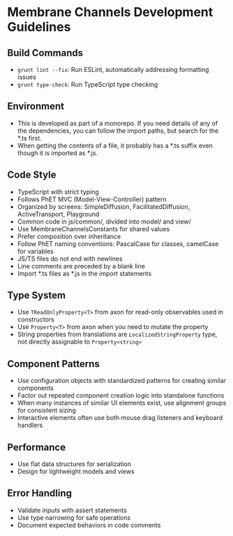 # Membrane Channels Development Guidelines

## Build Commands
- `grunt lint --fix`: Run ESLint, automatically addressing formatting issues
- `grunt type-check`: Run TypeScript type checking

## Environment
- This is developed as part of a monorepo. If you need details of any of the dependencies, you can follow the import paths, but search for the *.ts first.
- When getting the contents of a file, it probably has a *.ts suffix even though it is imported as *.js.

## Code Style
- TypeScript with strict typing
- Follows PhET MVC (Model-View-Controller) pattern
- Organized by screens: SimpleDiffusion, FacilitatedDiffusion, ActiveTransport, Playground
- Common code in js/common/, divided into model/ and view/
- Use MembraneChannelsConstants for shared values
- Prefer composition over inheritance
- Follow PhET naming conventions: PascalCase for classes, camelCase for variables
- JS/TS files do not end with newlines
- Line comments are preceded by a blank line
- Import *.ts files as *.js in the import statements

## Type System
- Use `TReadOnlyProperty<T>` from axon for read-only observables used in constructors
- Use `Property<T>` from axon when you need to mutate the property
- String properties from translations are `LocalizedStringProperty` type, not directly assignable to `Property<string>`

## Component Patterns
- Use configuration objects with standardized patterns for creating similar components
- Factor out repeated component creation logic into standalone functions
- When many instances of similar UI elements exist, use alignment groups for consistent sizing
- Interactive elements often use both mouse drag listeners and keyboard handlers

## Performance
- Use flat data structures for serialization
- Design for lightweight models and views

## Error Handling
- Validate inputs with assert statements
- Use type narrowing for safe operations
- Document expected behaviors in code comments